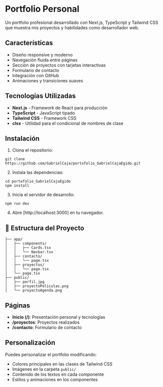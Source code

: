 # Portfolio Personal

Un portfolio profesional desarrollado con Next.js, TypeScript y Tailwind CSS que muestra mis proyectos y habilidades como desarrollador web.

## Características

- Diseño responsive y moderno
- Navegación fluida entre páginas
- Sección de proyectos con tarjetas interactivas
- Formulario de contacto
- Integración con GitHub
- Animaciones y transiciones suaves

## Tecnologías Utilizadas

- **Next.js** - Framework de React para producción
- **TypeScript** - JavaScript tipado
- **Tailwind CSS** - Framework CSS
- **clsx** - Utilidad para el condicional de nombres de clase

## Instalación

1. Clona el repositorio:
```
git clone https://github.com/GabrielCaja/portafolio_GabrielCajaEgido.git
```
2. Instala las dependencias:
```
cd portafolio_GabrielCajaEgido
npm install
```
3. Inicia el servidor de desarrollo:
```
npm run dev
```
4. Abre [http://localhost:3000] en tu navegador.

## 📂 Estructura del Proyecto

```
├── app/
│   ├── components/
│   │   ├── Cards.tsx
│   │   └── Navbar.tsx
│   ├── contacto/
│   │   └── page.tsx
│   ├── proyectos/
│   │   └── page.tsx
│   └── page.tsx
├── public/
│   ├── perfil.jpg
│   ├── proyectoPeliculas.png
│   └── proyectoAgenda.png
```
## Páginas

- **Inicio (/)**: Presentación personal y tecnologías
- **/proyectos**: Proyectos realizados
- **/contacto**: Formulario de contacto

## Personalización

Puedes personalizar el portfolio modificando:

- Colores principales en las clases de Tailwind CSS
- Imágenes en la carpeta `public/`
- Contenido de los textos en cada componente
- Estilos y animaciones en los componentes

